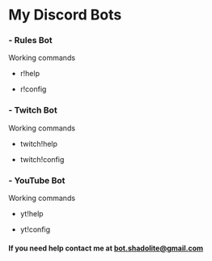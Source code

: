# My Discord Bots

### - Rules Bot

Working commands

- r!help

- r!config

### - Twitch Bot 

Working commands

- twitch!help

- twitch!config

### - YouTube Bot

Working commands

- yt!help

- yt!config

#### If you need help contact me at bot.shadolite@gmail.com
